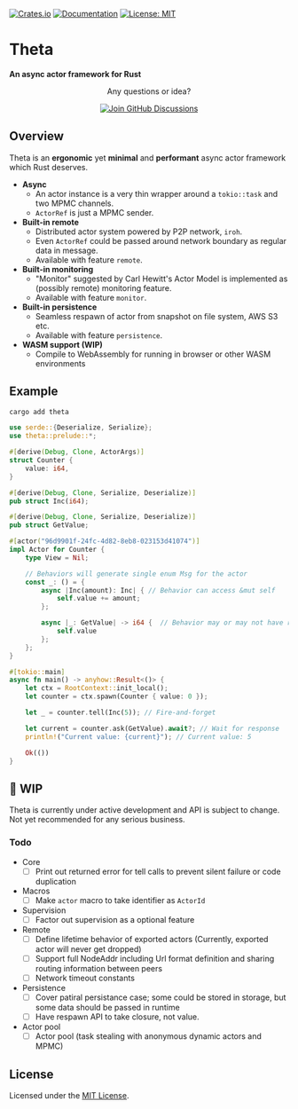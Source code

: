 [![Crates.io](https://img.shields.io/crates/v/theta.svg)](https://crates.io/crates/theta)
[![Documentation](https://docs.rs/theta/badge.svg)](https://docs.rs/theta)
[![License: MIT](https://img.shields.io/badge/License-MIT-yellow.svg)](https://opensource.org/licenses/MIT)

# Theta

**An async actor framework for Rust**


<div align="center">
  <p>Any questions or idea?</p>
  <a href="https://github.com/cwahn/theta/discussions">
    <img alt="Join GitHub Discussions"
         src="https://img.shields.io/static/v1?label=&message=Join%20GitHub%20Discussions&color=0969da&style=flat&logo=github&logoColor=white">
  </a>
</div>


## Overview
Theta is an **ergonomic** yet **minimal** and **performant** async actor framework which Rust deserves.

- **Async**
  - An actor instance is a very thin wrapper around a `tokio::task` and two MPMC channels.
  - `ActorRef` is just a MPMC sender.
- **Built-in remote**
  - Distributed actor system powered by P2P network, `iroh`.
  - Even `ActorRef` could be passed around network boundary as regular data in message.
  - Available with feature `remote`.
- **Built-in monitoring**
  - "Monitor" suggested by Carl Hewitt's Actor Model is implemented as (possibly remote) monitoring feature.
  - Available with feature `monitor`.
- **Built-in persistence**
  - Seamless respawn of actor from snapshot on file system, AWS S3 etc.
  - Available with feature `persistence`.
- **WASM support (WIP)**
  - Compile to WebAssembly for running in browser or other WASM environments

## Example
```sh
cargo add theta
```

```rust
use serde::{Deserialize, Serialize};
use theta::prelude::*;

#[derive(Debug, Clone, ActorArgs)]
struct Counter {
    value: i64,
}

#[derive(Debug, Clone, Serialize, Deserialize)]
pub struct Inc(i64);

#[derive(Debug, Clone, Serialize, Deserialize)]
pub struct GetValue;

#[actor("96d9901f-24fc-4d82-8eb8-023153d41074")]
impl Actor for Counter {
    type View = Nil;

    // Behaviors will generate single enum Msg for the actor
    const _: () = {
        async |Inc(amount): Inc| { // Behavior can access &mut self
            self.value += amount;
        };

        async |_: GetValue| -> i64 {  // Behavior may or may not have return
            self.value 
        };
    };
}

#[tokio::main]
async fn main() -> anyhow::Result<()> {
    let ctx = RootContext::init_local();
    let counter = ctx.spawn(Counter { value: 0 });

    let _ = counter.tell(Inc(5)); // Fire-and-forget

    let current = counter.ask(GetValue).await?; // Wait for response
    println!("Current value: {current}"); // Current value: 5

    Ok(())
}
```


## 🚧 WIP
Theta is currently under active development and API is subject to change. Not yet recommended for any serious business.
### Todo
- Core
  - [ ] Print out returned error for tell calls to prevent silent failure or code duplication 
- Macros
  - [ ] Make `actor` macro to take identifier as `ActorId`
- Supervision
  - [ ] Factor out supervision as a optional feature
- Remote
  - [ ] Define lifetime behavior of exported actors (Currently, exported actor will never get dropped)
  - [ ] Support full NodeAddr including Url format definition and sharing routing information between peers
  - [ ] Network timeout constants
- Persistence
  - [ ] Cover patiral persistance case; some could be stored in storage, but some data should be passed in runtime
  - [ ] Have respawn API to take closure, not value.
- Actor pool
  - [ ] Actor pool (task stealing with anonymous dynamic actors and MPMC)

## License

Licensed under the [MIT License](LICENSE).